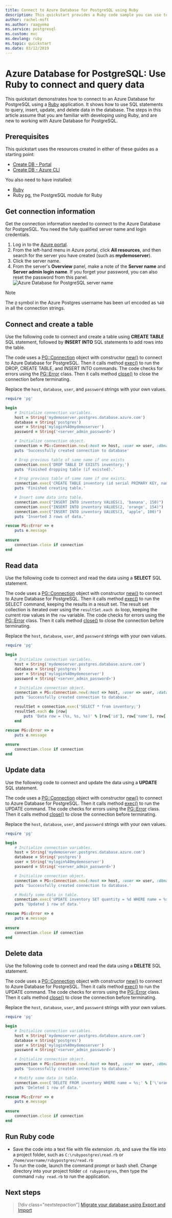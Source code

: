 ```yaml
---
title: Connect to Azure Database for PostgreSQL using Ruby
description: This quickstart provides a Ruby code sample you can use to connect and query data from Azure Database for PostgreSQL.
author: rachel-msft
ms.author: raagyema
ms.service: postgresql
ms.custom: mvc
ms.devlang: ruby
ms.topic: quickstart
ms.date: 03/12/2019
---
```


# Azure Database for PostgreSQL: Use Ruby to connect and query data
This quickstart demonstrates how to connect to an Azure Database for PostgreSQL using a [Ruby](https://www.ruby-lang.org) application. It shows how to use SQL statements to query, insert, update, and delete data in the database. The steps in this article assume that you are familiar with developing using Ruby, and are new to working with Azure Database for PostgreSQL.

## Prerequisites
This quickstart uses the resources created in either of these guides as a starting point:
- [Create DB - Portal](quickstart-create-server-database-portal.md)
- [Create DB - Azure CLI](quickstart-create-server-database-azure-cli.md)

You also need to have installed:
- [Ruby](https://www.ruby-lang.org/en/downloads/)
- Ruby pg, the PostgreSQL module for Ruby

## Get connection information
Get the connection information needed to connect to the Azure Database for PostgreSQL. You need the fully qualified server name and login credentials.

1. Log in to the [Azure portal](https://portal.azure.com/).
2. From the left-hand menu in Azure portal, click **All resources**, and then search for the server you have created (such as **mydemoserver**).
3. Click the server name.
4. From the server's **Overview** panel, make a note of the **Server name** and **Server admin login name**. If you forget your password, you can also reset the password from this panel.
 ![Azure Database for PostgreSQL server name](./media/connect-ruby/1-connection-string.png)

> [!NOTE]
> The `@` symbol in the Azure Postgres username has been url encoded as `%40` in all the connection strings. 

## Connect and create a table
Use the following code to connect and create a table using **CREATE TABLE** SQL statement, followed by **INSERT INTO** SQL statements to add rows into the table.

The code uses a  [PG::Connection](https://www.rubydoc.info/gems/pg/PG/Connection) object with constructor [new()](https://www.rubydoc.info/gems/pg/PG%2FConnection:initialize) to connect to Azure Database for PostgreSQL. Then it calls method [exec()](https://www.rubydoc.info/gems/pg/PG/Connection#exec-instance_method) to run the DROP, CREATE TABLE, and INSERT INTO commands. The code checks for errors using the [PG::Error](https://www.rubydoc.info/gems/pg/PG/Error) class. Then it calls method [close()](https://www.rubydoc.info/gems/pg/PG/Connection#lo_close-instance_method) to close the connection before terminating.

Replace the `host`, `database`, `user`, and `password` strings with your own values. 


```ruby
require 'pg'

begin
	# Initialize connection variables.
	host = String('mydemoserver.postgres.database.azure.com')
	database = String('postgres')
    user = String('mylogin%40mydemoserver')
	password = String('<server_admin_password>')

	# Initialize connection object.
    connection = PG::Connection.new(:host => host, :user => user, :dbname => database, :port => '5432', :password => password)
    puts 'Successfully created connection to database'

    # Drop previous table of same name if one exists
    connection.exec('DROP TABLE IF EXISTS inventory;')
    puts 'Finished dropping table (if existed).'

    # Drop previous table of same name if one exists.
    connection.exec('CREATE TABLE inventory (id serial PRIMARY KEY, name VARCHAR(50), quantity INTEGER);')
    puts 'Finished creating table.'

    # Insert some data into table.
    connection.exec("INSERT INTO inventory VALUES(1, 'banana', 150)")
    connection.exec("INSERT INTO inventory VALUES(2, 'orange', 154)")
    connection.exec("INSERT INTO inventory VALUES(3, 'apple', 100)")
	puts 'Inserted 3 rows of data.'

rescue PG::Error => e
    puts e.message 
    
ensure
    connection.close if connection
end
```

## Read data
Use the following code to connect and read the data using a **SELECT** SQL statement. 

The code uses a  [PG::Connection](https://www.rubydoc.info/gems/pg/PG/Connection) object with constructor [new()](https://www.rubydoc.info/gems/pg/PG%2FConnection:initialize) to connect to Azure Database for PostgreSQL. Then it calls method [exec()](https://www.rubydoc.info/gems/pg/PG/Connection#exec-instance_method) to run the SELECT command, keeping the results in a result set. The result set collection is iterated over using the `resultSet.each do` loop, keeping the current row values in the `row` variable. The code checks for errors using the [PG::Error](https://www.rubydoc.info/gems/pg/PG/Error) class. Then it calls method [close()](https://www.rubydoc.info/gems/pg/PG/Connection#lo_close-instance_method) to close the connection before terminating.

Replace the `host`, `database`, `user`, and `password` strings with your own values. 

```ruby
require 'pg'

begin
	# Initialize connection variables.
	host = String('mydemoserver.postgres.database.azure.com')
	database = String('postgres')
    user = String('mylogin%40mydemoserver')
	password = String('<server_admin_password>')

	# Initialize connection object.
    connection = PG::Connection.new(:host => host, :user => user, :database => dbname, :port => '5432', :password => password)
    puts 'Successfully created connection to database.'

    resultSet = connection.exec('SELECT * from inventory;')
    resultSet.each do |row|
        puts 'Data row = (%s, %s, %s)' % [row['id'], row['name'], row['quantity']]
    end

rescue PG::Error => e
    puts e.message 
    
ensure
    connection.close if connection
end
```

## Update data
Use the following code to connect and update the data using a **UPDATE** SQL statement.

The code uses a  [PG::Connection](https://www.rubydoc.info/gems/pg/PG/Connection) object with constructor [new()](https://www.rubydoc.info/gems/pg/PG%2FConnection:initialize) to connect to Azure Database for PostgreSQL. Then it calls method [exec()](https://www.rubydoc.info/gems/pg/PG/Connection#exec-instance_method) to run the UPDATE command. The code checks for errors using the [PG::Error](https://www.rubydoc.info/gems/pg/PG/Error) class. Then it calls method [close()](https://www.rubydoc.info/gems/pg/PG/Connection#lo_close-instance_method) to close the connection before terminating.

Replace the `host`, `database`, `user`, and `password` strings with your own values. 

```ruby
require 'pg'

begin
	# Initialize connection variables.
	host = String('mydemoserver.postgres.database.azure.com')
	database = String('postgres')
    user = String('mylogin%40mydemoserver')
	password = String('<server_admin_password>')

	# Initialize connection object.
    connection = PG::Connection.new(:host => host, :user => user, :dbname => database, :port => '5432', :password => password)
    puts 'Successfully created connection to database.'

    # Modify some data in table.
    connection.exec('UPDATE inventory SET quantity = %d WHERE name = %s;' % [200, '\'banana\''])
    puts 'Updated 1 row of data.'

rescue PG::Error => e
    puts e.message 
    
ensure
    connection.close if connection
end
```


## Delete data
Use the following code to connect and read the data using a **DELETE** SQL statement. 

The code uses a  [PG::Connection](https://www.rubydoc.info/gems/pg/PG/Connection) object with constructor [new()](https://www.rubydoc.info/gems/pg/PG%2FConnection:initialize) to connect to Azure Database for PostgreSQL. Then it calls method [exec()](https://www.rubydoc.info/gems/pg/PG/Connection#exec-instance_method) to run the UPDATE command. The code checks for errors using the [PG::Error](https://www.rubydoc.info/gems/pg/PG/Error) class. Then it calls method [close()](https://www.rubydoc.info/gems/pg/PG/Connection#lo_close-instance_method) to close the connection before terminating.

Replace the `host`, `database`, `user`, and `password` strings with your own values. 

```ruby
require 'pg'

begin
	# Initialize connection variables.
	host = String('mydemoserver.postgres.database.azure.com')
	database = String('postgres')
    user = String('mylogin%40mydemoserver')
	password = String('<server_admin_password>')

	# Initialize connection object.
    connection = PG::Connection.new(:host => host, :user => user, :dbname => database, :port => '5432', :password => password)
    puts 'Successfully created connection to database.'

    # Modify some data in table.
    connection.exec('DELETE FROM inventory WHERE name = %s;' % ['\'orange\''])
    puts 'Deleted 1 row of data.'

rescue PG::Error => e
    puts e.message 
    
ensure
    connection.close if connection
end
```

## Run Ruby code 
- Save the code into a text file with file extension .rb, and save the file into a project folder, such as `C:\rubypostgres\read.rb` or `/home/username/rubypostgres/read.rb`
- To run the code, launch the command prompt or bash shell. Change directory into your project folder `cd rubypostgres`, then type the command `ruby read.rb` to run the application.

## Next steps
> [!div class="nextstepaction"]
> [Migrate your database using Export and Import](./howto-migrate-using-export-and-import.md)
